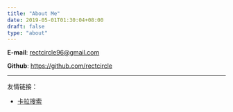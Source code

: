 ```yaml
---
title: "About Me"
date: 2019-05-01T01:30:04+08:00
draft: false
type: "about"
---
```


**E-mail**: [rectcircle96@gmail.com](mailto:rectcircle96@gmail.com)

**Github**: https://github.com/rectcircle

---

友情链接：

* [卡拉搜索](https://kalasearch.cn/)
